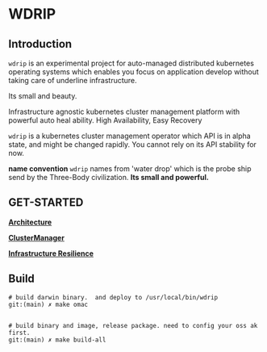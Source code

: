 # WDRIP

## Introduction
`wdrip` is an experimental project for auto-managed distributed kubernetes operating systems which enables you focus on application develop without taking care of underline infrastructure.

Its small and beauty.

Infrastructure agnostic kubernetes cluster management platform with powerful auto heal ability. High Availability, Easy Recovery

`wdrip` is a kubernetes cluster management operator which API is in alpha state, and might be changed rapidly. You cannot rely on its API stability for now.

**name convention** `wdrip` names from 'water drop' which is the probe ship send by the Three-Body civilization. **Its small and powerful.** 

## GET-STARTED

[**Architecture**](docs/zh/architecture.md)

[**ClusterManager**](docs/zh/manage-cluster.md)

[**Infrastructure Resilience**](docs/zh/infrastructure-resilience.md)

## Build

```shell
# build darwin binary.  and deploy to /usr/local/bin/wdrip
git:(main) ✗ make omac


# build binary and image, release package. need to config your oss ak first.
git:(main) ✗ make build-all 
```